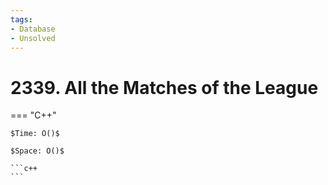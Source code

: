```yaml
---
tags:
- Database
- Unsolved
---
```



# 2339. All the Matches of the League

=== "C++"

    $Time: O()$

    $Space: O()$

    ```c++
    ```